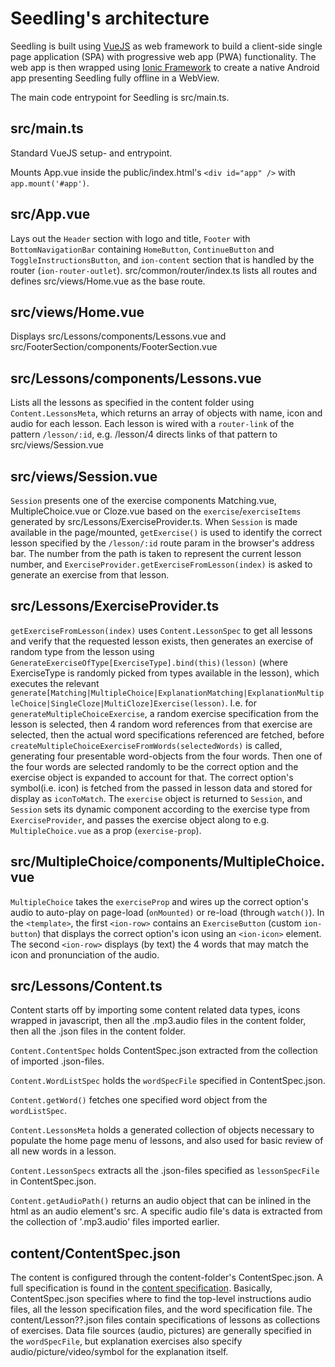 ---
---

# Seedling's architecture

Seedling is built using [VueJS](https://vuejs.org) as web framework
to build a client-side single page application (SPA)
with progressive web app (PWA) functionality.
The web app is then wrapped using [Ionic Framework](https://ionicframework.com)
to create a native Android app presenting Seedling fully offline in a WebView.

The main code entrypoint for Seedling is src/main.ts.

## src/main.ts

Standard VueJS setup- and entrypoint.

Mounts App.vue inside the public/index.html's `<div id="app" />` with `app.mount('#app')`.

## src/App.vue

Lays out the `Header` section with logo and title,
`Footer` with `BottomNavigationBar`
containing `HomeButton`, `ContinueButton` and `ToggleInstructionsButton`,
and `ion-content` section that is handled by the router (`ion-router-outlet`).
src/common/router/index.ts lists all routes
and defines src/views/Home.vue as the base route.

## src/views/Home.vue

Displays src/Lessons/components/Lessons.vue and src/FooterSection/components/FooterSection.vue

## src/Lessons/components/Lessons.vue

Lists all the lessons as specified in the content folder
using `Content.LessonsMeta`,
which returns an array of objects with name, icon and audio for each lesson.
Each lesson is wired with a `router-link` of the pattern `/lesson/:id`,
e.g. /lesson/4 directs links of that pattern to src/views/Session.vue

## src/views/Session.vue

`Session` presents one of the exercise components
Matching.vue, MultipleChoice.vue or Cloze.vue
based on the `exercise`/`exerciseItems` generated
by src/Lessons/ExerciseProvider.ts.
When `Session` is made available in the page/mounted,
`getExercise()` is used to identify the correct lesson
specified by the `/lesson/:id` route param in the browser's address bar.
The number from the path is taken to represent the current lesson number,
and `ExerciseProvider.getExerciseFromLesson(index)` is asked
to generate an exercise from that lesson.

## src/Lessons/ExerciseProvider.ts

`getExerciseFromLesson(index)` uses `Content.LessonSpec` to get all lessons
and verify that the requested lesson exists,
then generates an exercise of random type from the lesson
using `GenerateExerciseOfType[ExerciseType].bind(this)(lesson)`
(where ExerciseType is randomly picked from types available in the lesson),
which executes the relevant
`generate[Matching|MultipleChoice|ExplanationMatching|ExplanationMultipleChoice|SingleCloze|MultiCloze]Exercise(lesson)`.
I.e. for `generateMultipleChoiceExercise`,
a random exercise specification from the lesson is selected,
then 4 random word references from that exercise are selected,
then the actual word specifications referenced are fetched,
before `createMultipleChoiceExerciseFromWords(selectedWords)` is called,
generating four presentable word-objects from the four words.
Then one of the four words are selected randomly to be the correct option
and the exercise object is expanded to account for that.
The correct option's symbol(i.e. icon) is fetched from the passed in lesson data
and stored for display as `iconToMatch`.
The `exercise` object is returned to `Session`,
and `Session` sets its dynamic component
according to the exercise type from `ExerciseProvider`,
and passes the exercise object along
to e.g. `MultipleChoice.vue` as a prop (`exercise-prop`).

## src/MultipleChoice/components/MultipleChoice.vue

`MultipleChoice` takes the `exerciseProp` and wires up the correct option's audio
to auto-play on page-load (`onMounted)` or re-load (through `watch()`).
In the `<template>`,
the first `<ion-row>` contains an `ExerciseButton` (custom `ion-button`)
that displays the correct option's icon using an `<ion-icon>` element.
The second `<ion-row>` displays (by text) the 4 words
that may match the icon and pronunciation of the audio.

## src/Lessons/Content.ts

Content starts off by importing some content related data types,
icons wrapped in javascript,
then all the .mp3.audio files in the content folder,
then all the .json files in the content folder.

`Content.ContentSpec` holds ContentSpec.json
extracted from the collection of imported .json-files.

`Content.WordListSpec` holds the `wordSpecFile` specified in ContentSpec.json.

`Content.getWord()` fetches one specified word object from the `wordListSpec`.

`Content.LessonsMeta` holds a generated collection of objects
necessary to populate the home page menu of lessons,
and also used for basic review of all new words in a lesson.

`Content.LessonSpecs` extracts all the .json-files specified
as `lessonSpecFile` in ContentSpec.json.

`Content.getAudioPath()` returns an audio object
that can be inlined in the html as an audio element's src.
A specific audio file's data is extracted from the collection of '.mp3.audio' files imported earlier.

## content/ContentSpec.json

The content is configured through the content-folder's ContentSpec.json.
A full specification is found in the [content specification](/content/content-spec.md).
Basically, ContentSpec.json specifies where to find
the top-level instructions audio files,
all the lesson specification files,
and the word specification file.
The content/Lesson??.json files contain specifications of lessons
as collections of exercises.
Data file sources (audio, pictures) are generally specified in the `wordSpecFile`,
but explanation exercises also specify
audio/picture/video/symbol for the explanation itself.

